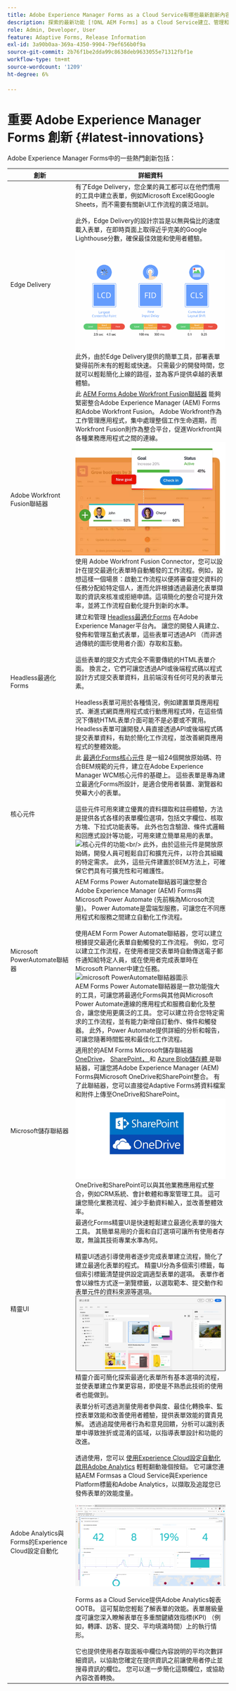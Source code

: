 ```yaml
---
title: Adobe Experience Manager Forms as a Cloud Service有哪些最新創新內容？
description: 探索的最新功能 [!DNL AEM Forms] as a Cloud Service建立、管理和發佈企業級表單與業務流程。
role: Admin, Developer, User
feature: Adaptive Forms, Release Information
exl-id: 3a90b0aa-369a-4350-9904-79ef656b0f9a
source-git-commit: 2b76f1be2dda99c8638deb9633055e71312fbf1e
workflow-type: tm+mt
source-wordcount: '1209'
ht-degree: 6%

---
```


<!-- # Introduction to [!DNL AEM Forms] as a Cloud Service {#overview}

Adobe Experience Manager Forms as a Cloud Service offers a cloud-native, Platform as a Service (PaaS) solution for businesses to create, manage, publish, and update complex digital forms while integrating submitted data with back-end processes, business rules, and saving data in an external data store. The service is always current, always available, and always learning.

You can use the service to create and rollout  interactive and engaging digital forms. For example, an organization is looking to digitize their customer enrollment journey. They have multiple data sources with existing customer data, they are looking to pre-populate forms, add e-sign their forms, and archive filled forms as PDF files. Besides, the organization has multiple print forms (PDF forms), they are also looking to convert their print forms to digital forms.

The organization can use [!DNL AEM Forms] as a Cloud Service to create digital forms, connect forms to existing data sources, integrate forms with [!DNL Adobe Sign] to add e-signatures to forms, and generate Document of Record (DoR) to archive filled forms as PDF files. The organization can also use the service to convert their existing PDF forms to digital forms. 

An organization can sign up for [!DNL AEM Forms] as a Cloud Service and start using all these features without waiting to buy and set up a local infrastructure. The service also frees the organizations from the cycle of upgrades as it is always up to date and always offers the latest feature.  -->


# 重要 Adobe Experience Manager Forms 創新 {#latest-innovations}

Adobe Experience Manager Forms中的一些熱門創新包括：

| 創新 | 詳細資料 |
|---|---|
| Edge Delivery | 有了Edge Delivery，您企業的員工都可以在他們慣用的工具中建立表單，例如Microsoft Excel和Google Sheets，而不需要有關新UI工作流程的廣泛培訓。 <br/> <br/> 此外，Edge Delivery的設計宗旨是以無與倫比的速度載入表單，在即時頁面上取得近乎完美的Google Lighthouse分數，確保最佳效能和使用者體驗。<br/> <br/> ![建立表單的新一代可組合性工具](/help/forms/assets/web-vitals.jpeg) 此外，由於Edge Delivery提供的簡單工具，部署表單變得前所未有的輕鬆或快速。 只需最少的開發時間，您就可以輕鬆簡化上線的路徑，並為客戶提供卓越的表單體驗。 |
| Adobe Workfront Fusion聯結器 | 此 [AEM Forms Adobe Workfront Fusion聯結器](/help/forms/submit-adaptive-form-to-workfront-fusion.md) 能夠緊密整合Adobe Experience Manager (AEM) Forms和Adobe Workfront Fusion。 Adobe Workfront作為工作管理應用程式，集中處理整個工作生命週期，而Workfront Fusion則作為整合平台，促進Workfront與各種業務應用程式之間的連線。 <br/> ![Adobe Workfront](/help/forms/assets/adobe-workfront.png) <br/> 使用 Adob&#x200B;&#x200B;e Workfront Fusion Connector，您可以設計在提交最適化表單時自動觸發的工作流程。例如，設想這樣一個場景：啟動工作流程以便將審查提交資料的任務分配給特定個人，進而允許根據透過最適化表單擷取的資訊來核准或拒絕申請。這項簡化的整合可提升效率，並將工作流程自動化提升到新的水準。 |
| Headless最適化Forms | 建立和管理 [Headless最適化Forms](https://experienceleague.adobe.com/docs/experience-manager-headless-adaptive-forms/using/overview.html) 在Adobe Experience Manager平台內。 讓您的開發人員建立、發佈和管理互動式表單，這些表單可透過API （而非透過傳統的圖形使用者介面）存取和互動。 <br/> <br/> 這些表單的提交方式完全不需要傳統的HTML表單介面。 換言之，它們可讓您透過API或後端程式碼以程式設計方式提交表單資料，且前端沒有任何可見的表單元素。 <br/> <!-- ![Headless adaptive form working](https://experienceleagueadobe.com/docs/experience-manager-headless-adaptive-forms/assets/how-headless-adaprive-forms-work.png?) --><br/> Headless表單可用於各種情況，例如建置單頁應用程式、漸進式網頁應用程式或行動應用程式時，在這些情況下傳統HTML表單介面可能不是必要或不實用。 Headless表單可讓開發人員直接透過API或後端程式碼提交表單資料，有助於簡化工作流程，並改善網頁應用程式的整體效能。 |
| 核心元件 | 此 [最適化Forms核心元件](https://experienceleague.adobe.com/docs/experience-manager-core-components/using/adaptive-forms/introduction.html#features) 是一組24個開放原始碼、符合BEM規範的元件，建立在Adobe Experience Manager WCM核心元件的基礎上。 這些表單是專為建立最適化Forms所設計，是適合使用者裝置、瀏覽器和熒幕大小的表單。 <br/> <br/> 這些元件可用來建立優異的資料擷取和註冊體驗，方法是提供各式各樣的表單欄位選項，包括文字欄位、核取方塊、下拉式功能表等。 此外也包含驗證、條件式邏輯和回應式設計等功能，可用來建立簡單易用的表單。 <br/> ![核心元件的功能](https://experienceleague.adobe.com/docs/experience-manager-cloud-service/assets/sample-core-components-based-adaptive-form.png?)<br/>  此外，由於這些元件是開放原始碼，開發人員可輕鬆自訂和擴充元件，以符合其組織的特定需求。 此外，這些元件建置於BEM方法上，可確保它們具有可擴充性和可維護性。 |
| Microsoft PowerAutomate聯結器 | AEM Forms Power Automate聯結器可讓您整合Adobe Experience Manager (AEM) Forms與Microsoft Power Automate (先前稱為Microsoft流量)。 Power Automate是雲端型服務，可讓您在不同應用程式和服務之間建立自動化工作流程。  <br/> <br/> 使用AEM Form Power Automate聯結器，您可以建立根據提交最適化表單自動觸發的工作流程。 例如，您可以建立工作流程，在使用者提交表單時自動傳送電子郵件通知給特定人員，或在使用者完成表單時在Microsoft Planner中建立任務。  <br/> ![microsoft PowerAutomate聯結器圖示](https://powerusers.microsoft.com/t5/image/serverpage/image-id/182924i17C4BEA1C045D731/image-size/large/is-moderation-mode/true?v=1.0&amp;px=999) <br/> AEM Forms Power Automate聯結器是一款功能強大的工具，可讓您將最適化Forms與其他與Microsoft Power Automate連線的應用程式和服務自動化及整合，讓您使用更廣泛的工具。 您可以建立符合您特定需求的工作流程，並有能力新增自訂動作、條件和觸發器。 此外，Power Automate提供詳細的分析和報告，可讓您隨著時間監視和最佳化工作流程。 |
| Microsoft儲存聯結器 | 適用於的AEM Forms Microsoft儲存聯結器 <a href="https://experienceleague.adobe.com/docs/experience-manager-cloud-service/content/forms/adaptive-forms-authoring/authoring-adaptive-forms-foundation-components/configure-submit-actions-and-metadata-submission/configuring-submit-actions.html#submit-to-sharedrive">OneDrive</a>， <a href="https://experienceleague.adobe.com/docs/experience-manager-cloud-service/content/forms/adaptive-forms-authoring/authoring-adaptive-forms-foundation-components/configure-submit-actions-and-metadata-submission/configuring-submit-actions.html?#submit-to-sharedrive"> SharePoint， </a> 和 <a href="https://experienceleague.adobe.com/docs/experience-manager-cloud-service/content/forms/adaptive-forms-authoring/authoring-adaptive-forms-foundation-components/configure-submit-actions-and-metadata-submission/configuring-submit-actions.html?#submit-to-azure-blob-storage"> Azure Blob儲存體 </a> 是聯結器，可讓您將Adobe Experience Manager (AEM) Forms與Microsoft OneDrive和SharePoint整合。 有了此聯結器，您可以直接從Adaptive Forms將資料檔案和附件上傳至OneDrive和SharePoint。 <br/> ![microsoft onedrive和sharepoint圖示](/help/forms/assets/onedrive-and-sharepoint.jpg) <br/>OneDrive和SharePoint可以與其他業務應用程式整合，例如CRM系統、會計軟體和專案管理工具。 這可讓您簡化業務流程、減少手動資料輸入，並改善整體效率。 |
| 精靈UI | 最適化Forms精靈UI是快速輕鬆建立最適化表單的強大工具。 其簡單易用的介面和自訂選項可讓所有使用者存取，無論其技術專業水準為何。 <br/> <br/> 精靈UI透過引導使用者逐步完成表單建立流程，簡化了建立最適化表單的程式。 精靈UI分為多個索引標籤，每個索引標籤清楚提供設定調適型表單的選項。 表單作者會以線性方式逐一瀏覽標籤，以選取範本、提交動作和表單元件的資料來源等選項。 <br/> ![表單建立精靈的影像](/help/release-notes/assets/wizard.png) <br/>精靈介面可簡化探索最適化表單所有基本選項的流程，並使表單建立作業更容易，即使是不熟悉此技術的使用者也能做到。 |
| Adobe Analytics與Forms的Experience Cloud設定自動化 | 表單分析可透過測量使用者參與度、最佳化轉換率、監控表單效能和改善使用者體驗，提供表單效能的寶貴見解。  透過追蹤使用者行為和意見回饋，分析可以識別表單中導致挫折或混淆的區域，以指導表單設計和功能的改進。 <br/> <br/> 透過使用，您可以 [使用Experience Cloud設定自動化啟用Adobe Analytics](https://experienceleague.adobe.com/docs/experience-manager-cloud-service/content/forms/integrate/services/enable-adobe-analytics-adaptive-form-using-experience-cloud-setup-automation.html) 輕輕翻動幾個按鈕。 它可讓您連結AEM Formsas a Cloud Service與Experience Platform標籤和Adobe Analytics，以擷取及追蹤您已發佈表單的效能度量。 <br/> <br/> ![最適化表單使用者參與adobe analytics報告](/help/forms/assets/forms-analytics-report.png) <br/><br/> Forms as a Cloud Service提供Adobe Analytics報表OOTB。 這可幫助您輕鬆了解表單的效能。表單層級量度可讓您深入瞭解表單在多重關鍵績效指標(KPI) （例如，轉譯、訪客、提交、平均填滿時間）上的執行情形。 <br/> <br/> 它也提供使用者存取面板中欄位內容說明的平均次數詳細資訊，以協助您確定在提供資訊之前讓使用者停止並搜尋資訊的欄位。 您可以進一步簡化這類欄位，或協助內容改善轉換。 |

